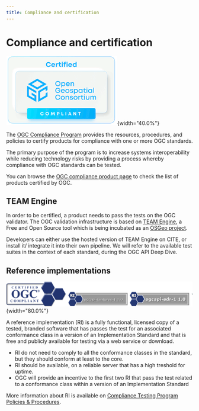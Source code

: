 ```yaml
---
title: Compliance and certification
---
```


# Compliance and certification

![Compliance badge](assets/images/certification-logo.gif){width="40.0%"}

The [OGC Compliance Program](https://www.ogc.org/compliance) provides the resources, procedures, and policies to certify products for compliance with one or more OGC standards. 

The primary purpose of the program is to increase systems interoperability while reducing technology risks by providing a process whereby compliance with OGC standards can be tested.

You can browse the [OGC compliance product page](https://www.ogc.org/resources/certified-products/) to check the list of products certified by OGC.

## TEAM Engine

In order to be certified, a product needs to pass the tests on the OGC validator. The OGC validation infrastructure is based on [TEAM Engine](https://github.com/opengeospatial/teamengine), a Free and Open Source tool which is being incubated as an [OSGeo project](https://www.osgeo.org/projects/teamengine/). 

Developers can either use the hosted version of TEAM Engine on CITE, or install it/ integrate it into their own pipeline. We will refer to the available test suites in the context of each standard, during the OGC API Deep Dive.

## Reference implementations

![Compliance badge](assets/images/ri.png){width="80.0%"}

A reference implementation (RI) is a fully functional, licensed copy of a tested, branded software that has passes the test for an associated conformance class in a version of an Implementation Standard and that is free and publicly available for testing via a web service or download. 

* RI do not need to comply to all the conformance classes in the standard, but they should conform at least to the core.
* RI should be available, on a reliable server that has a high treshold for uptime.
* OGC will provide an incentive to the first two RI that pass the test related to a conformance class within a version of an Implementation Standard

More information about RI is available on [Compliance Testing Program Policies & Procedures](https://docs.ogc.org/pol/08-134r11.html#toc26). 